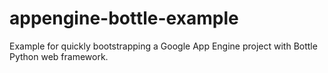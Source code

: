 appengine-bottle-example
========================

Example for quickly bootstrapping a Google App Engine project with Bottle Python web framework.
